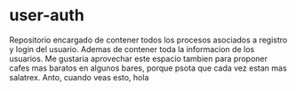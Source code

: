 # user-auth
Repositorio encargado de contener todos los procesos asociados a registro y login del usuario.
Ademas de contener toda la informacion de los usuarios.
Me gustaria aprovechar este espacio tambien para proponer cafes mas baratos en algunos bares, porque psota que cada vez estan mas salatrex.
Anto, cuando veas esto, hola